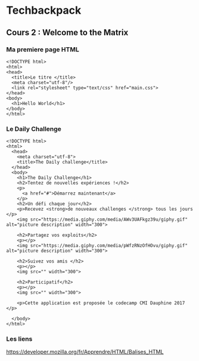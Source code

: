 # Techbackpack

## Cours 2 : Welcome to the Matrix

### Ma premiere page HTML

```
<!DOCTYPE html>
<html>
<head>
  <title>Le titre </title>
  <meta charset="utf-8"/>
  <link rel="stylesheet" type="text/css" href="main.css">
</head>
<body>
  <h1>Hello World</h1>
</body>
</html>
```

### Le Daily Challenge

```
<!DOCTYPE html>
<html>
  <head>
    <meta charset="utf-8">
    <title>The Daily challenge</title>
  </head>
  <body>
    <h1>The Daily Challenge</h1>
    <h2>Tentez de nouvelles expériences !</h2>
    <p>
      <a href="#">Démarrez maintenant</a>
    </p>
    <h2>Un défi chaque jour</h2>
    <p>Recevez <strong>de nouveaux challenges </strong> tous les jours </p>
    <img src="https://media.giphy.com/media/AWv3UAFkgz39u/giphy.gif" alt="picture description" width="300">

    <h2>Partagez vos exploits</h2>
    <p></p>
    <img src="https://media.giphy.com/media/pWfzRNzOfHOvu/giphy.gif" alt="picture description" width="300">

    <h2>Suivez vos amis </h2>
    <p></p>
    <img src="" width="300">

    <h2>Participatif</h2>
    <p></p>
    <img src="" width="300">

    <p>Cette application est proposée le codecamp CMI Dauphine 2017 </p>

  </body>
</html>
```

### Les liens
https://developer.mozilla.org/fr/Apprendre/HTML/Balises_HTML


